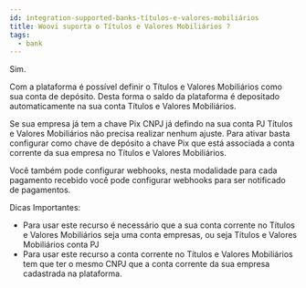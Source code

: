 ```yaml
---
id: integration-supported-banks-títulos-e-valores-mobiliários
title: Woovi suporta o Títulos e Valores Mobiliários ?
tags:
  - bank
---
```


Sim.

Com a plataforma é possível definir o Títulos e Valores Mobiliários como sua conta de depósito. Desta forma o saldo da plataforma é depositado automaticamente na sua conta Títulos e Valores Mobiliários.

Se sua empresa já tem a chave Pix CNPJ já defindo na sua conta PJ Títulos e Valores Mobiliários não precisa realizar nenhum ajuste. Para ativar basta configurar como chave de depósito a chave Pix que está associada a conta corrente da sua empresa no Títulos e Valores Mobiliários.

Você também pode configurar webhooks, nesta modalidade para cada pagamento recebido você pode configurar webhooks para ser notificado de pagamentos.

Dicas Importantes:

- Para usar este recurso é necessário que a sua conta corrente no Títulos e Valores Mobiliários seja uma conta empresas, ou seja Títulos e Valores Mobiliários conta PJ
- Para usar este recurso a conta corrente no Títulos e Valores Mobiliários tem que ter o mesmo CNPJ que a conta corrente da sua empresa cadastrada na plataforma.
